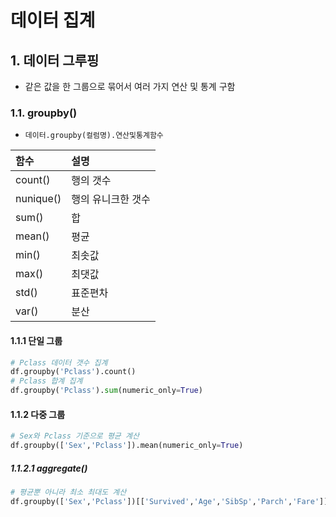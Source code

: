 # 데이터 집계
## 1. 데이터 그루핑
- 같은 값을 한 그룹으로 묶어서 여러 가지 연산 및 통계 구함
### 1.1. groupby()
- `데이터.groupby(컬럼명).연산및통계함수`

|함수|설명|
|:--|:--|
|count()|행의 갯수|
|nunique()|행의 유니크한 갯수|
|sum()|합|
|mean()|평균|
|min()|최솟값|
|max()|최댓값|
|std()|표준편차|
|var()|분산|
#### 1.1.1 단일 그룹
```python
# Pclass 데이터 갯수 집계
df.groupby('Pclass').count()
# Pclass 합계 집계
df.groupby('Pclass').sum(numeric_only=True)
```
#### 1.1.2 다중 그룹

```python
# Sex와 Pclass 기준으로 평균 계산
df.groupby(['Sex','Pclass']).mean(numeric_only=True)
```
##### 1.1.2.1 aggregate()
```python
# 평균뿐 아니라 최소 최대도 계산
df.groupby(['Sex','Pclass'])[['Survived','Age','SibSp','Parch','Fare']].aggregate([np.mean, np.min, np.max])
```